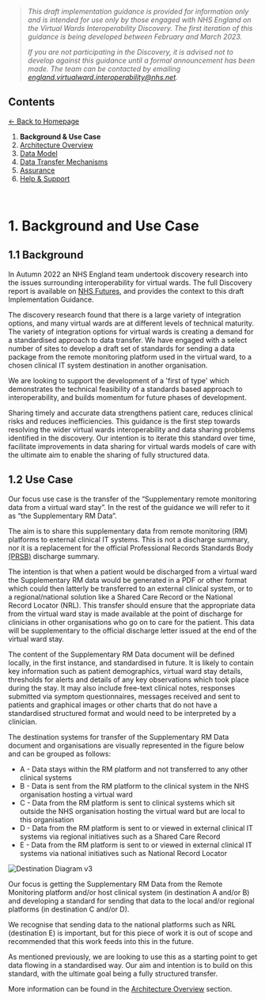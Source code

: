 > *This draft implementation guidance is provided for information only and is intended for use only by those engaged with NHS England on the Virtual Wards Interoperability Discovery. The first iteration of this guidance is being developed between February and March 2023.* 
>
> *If you are not participating in the Discovery, it is advised not to develop against this guidance until a formal announcement has been made. The team can be contacted by emailing england.virtualward.interoperability@nhs.net.*


## Contents
[&larr; Back to Homepage](/README.md)
1. **Background & Use Case**
2. [Architecture Overview](/2_Architecture.md)
3. [Data Model](/3_Data_Model.md)
4. [Data Transfer Mechanisms](/4_Data_Transfer_Mechanisms.md)
5. [Assurance](/5_Assurance.md)
6. [Help & Support](/6_Support.md)

<br>

# 1. Background and Use Case

## 1.1 Background
In Autumn 2022 an NHS England team undertook discovery research into the issues surrounding interoperability for virtual wards. The full Discovery report is available on [NHS Futures](https://tinyurl.com/vw-interop), and provides the context to this draft Implementation Guidance. 

The discovery research found that there is a large variety of integration options, and many virtual wards are at different levels of technical maturity. The variety of integration options for virtual wards is creating a demand for a standardised approach to data transfer. We have engaged with a select number of sites to develop a draft set of standards for sending a data package from the remote monitoring platform used in the virtual ward, to a chosen clinical IT system destination in another organisation.

We are looking to support the development of a 'first of type' which demonstrates the technical feasibility of a standards based approach to interoperability, and builds momentum for future phases of development.

Sharing timely and accurate data strengthens patient care, reduces clinical risks and reduces inefficiencies. This guidance is the first step towards resolving the wider virtual wards interoperability and data sharing problems identified in the discovery. Our intention is to iterate this standard  over time, facilitate improvements in data sharing for virtual wards models of care with the ultimate aim to enable the sharing of fully structured data.

## 1.2 Use Case
Our focus use case is the transfer of the “Supplementary remote monitoring data from a virtual ward stay”. In the rest of the guidance we will refer to it as “the Supplementary RM Data”.

The aim is to share this supplementary data from remote monitoring (RM) platforms to external clinical IT systems. This is not a discharge summary, nor it is a replacement for the official Professional Records Standards Body [(PRSB)](https://theprsb.org/) discharge summary.

The intention is that when a patient would be discharged from a virtual ward the Supplementary RM data would be generated in a PDF or other format which could then latterly be transferred to an external clinical system, or to a regional/national solution like a Shared Care Record or the National Record Locator (NRL). This transfer should ensure that the appropriate data from the virtual ward stay is made available at the point of discharge for clinicians in other organisations who go on to care for the patient. This data will be supplementary to the official discharge letter issued at the end of the virtual ward stay.

The content of the Supplementary RM Data document will be defined locally, in the first instance, and standardised in future. It is likely to contain key information such as patient demographics, virtual ward stay details, thresholds for alerts and details of any key observations which took place during the stay. It may also include free-text clinical notes, responses submitted via symptom questionnaires, messages received and sent to patients and graphical images or other charts that do not have a standardised structured format and would need to be interpreted by a clinician.

The destination systems for transfer of the Supplementary RM Data document and organisations are visually represented in the figure below and can be grouped as follows:

- A - Data stays within the RM platform and not transferred to any other clinical systems
- B - Data is sent from the RM platform to the clinical system in the NHS organisation hosting a virtual ward
- C - Data from the RM platform is sent to clinical systems which sit outside the NHS organisation hosting the virtual ward but are local to this organisation
- D - Data from the RM platform is sent to or viewed in external clinical IT systems via regional initiatives such as a Shared Care Record
- E - Data from the RM platform is sent to or viewed in external clinical IT systems via national initiatives such as National Record Locator

![Destination Diagram v3](https://user-images.githubusercontent.com/122816374/227579270-fdfb2c17-d6d7-4fee-93b1-52579577185a.png)

Our focus is getting the Supplementary RM Data from the Remote Monitoring platform and/or host clinical system (in destination A and/or B) and developing a standard for sending that data to the local and/or regional platforms (in destination C and/or D).

We recognise that sending data to the national platforms such as NRL (destination E) is important, but for this piece of work it is out of scope and recommended that this work feeds into this in the future.

As mentioned previously, we are looking to use this as a starting point to get data flowing in a standardised way. Our aim and intention is to build on this standard, with the ultimate goal being a fully structured transfer.

More information can be found in the [Architecture Overview](/2_Architecture.md) section.
